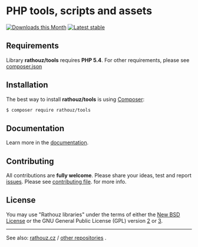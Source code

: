 PHP tools, scripts and assets
======

[![Downloads this Month](https://img.shields.io/packagist/dm/rathouz/tools.svg)](https://packagist.org/packages/rathouz/tools)
[![Latest stable](https://img.shields.io/packagist/v/rathouz/tools.svg)](https://packagist.org/packages/rathouz/tools)


Requirements
------------

Library **rathouz/tools** requires **PHP 5.4**.
For other requirements, please see
[composer.json](https://github.com/rathouz/tools/blob/master/composer.json)


Installation
------------

The best way to install **rathouz/tools** is using
[Composer](http://getcomposer.org/):

```sh
$ composer require rathouz/tools
```


Documentation
------------

Learn more in the
[documentation](https://github.com/rathouz/tools/blob/master/docs/en/index.md).

Contributing
------------

All contributions are **fully welcome**. Please share your ideas, test and report
[issues](https://github.com/rathouz/tools/issues/). 
Please see
[contributing file](https://github.com/rathouz/tools/blob/master/docs/en/contributing.md).
for more info.

License
------------

You may use "Rathouz libraries" under the terms of either the 
[New BSD License](https://github.com/rathouz/tools/blob/master/license.md) 
or the GNU General Public License (GPL) version 
[2](http://www.gnu.org/licenses/gpl-2.0.html)
or
[3](http://www.gnu.org/licenses/gpl-3.0.html).

-----

See also:
[rathouz.cz](http://rathouz.cz) /
[other repositories](http://github.com/rathouz)
.
